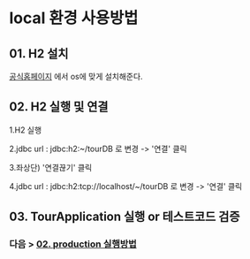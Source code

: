 # local 환경 사용방법
## 01. H2 설치
[공식홈페이지](https://www.h2database.com/html/main.html) 에서 os에 맞게 설치해준다.

## 02. H2 실행 및 연결
1.H2 실행

2.jdbc url : jdbc:h2:~/tourDB 로 변경 -> '연결' 클릭

3.좌상단) '연결끊기' 클릭

4.jdbc url : jdbc:h2:tcp://localhost/~/tourDB 로 변경 -> '연결' 클릭


## 03. TourApplication 실행 or 테스트코드 검증


### 다음 > [02. production 실행방법](02.%20production%20실행방법.md)
